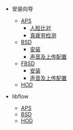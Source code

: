 <!-- docs/_sidebar.md -->

* 安装向导
  * [APS](install_guide/alg.md#APS)
    * [人脸比对](install_guide/alg.md#人脸比对算法)
    * [真疲劳检测](install_guide/alg.md#真疲劳检测)
  * [BSD](install_guide/alg.md#BSD)
    * [安装](install_guide/alg.md#BSD摄像头接口说明)
    * [声音及上传配置](install_guide/alg.md#BSD播报声音及上报平台配置)
  * [FBSD](install_guide/alg.md#FBSD)
    * [安装](install_guide/alg.md#FBSD摄像头接口说明)
    * [声音及上传配置](install_guide/alg.md#FBSD播报声音及上报平台配置)
  * [HOD](install_guide/alg.md#HOD)

* libflow
  * [APS](install_guide/aps.md)
  * [BSD](install_guide/bsd.md)
  * [HOD](install_guide/hod.md)